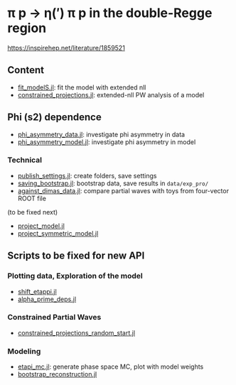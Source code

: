 # π p → η(′) π p in the double-Regge region
 
https://inspirehep.net/literature/1859521

## Content

- [fit_modelS.jl](scripts/fit_modelS.jl): fit the model with extended nll
- [constrained_projections.jl](scripts/constrained_projections.jl): extended-nll PW analysis of a model

## Phi (s2) dependence

- [phi_asymmetry_data.jl](scripts/phi_asymmetry_data.jl): investigate phi asymmetry in data
- [phi_asymmetry_model.jl](scripts/phi_asymmetry_model.jl): investigate phi asymmetry in model

### Technical

- [publish_settings.jl](scripts/publish_settings.jl): create folders, save settings
- [saving_bootstrap.jl](scripts/saving_bootstrap.jl): bootstrap data, save results in `data/exp_pro/`
- [against_dimas_data.jl](scripts/against_dimas_data.jl): compare partial waves with toys from four-vector ROOT file


(to be fixed next)
- [project_model.jl](scripts/project_model.jl)
- [project_symmetric_model.jl](scripts/project_symmetric_model.jl)


## Scripts to be fixed for new API

### Plotting data, Exploration of the model

- [shift_etappi.jl](scripts/shift_etappi.jl)
- [alpha_prime_deps.jl](scripts/alpha_prime_deps.jl)

### Constrained Partial Waves


- [constrained_projections_random_start.jl](scripts/constrained_projections_random_start.jl)

### Modeling

- [etapi_mc.jl](scripts/etapi_mc.jl): generate phase space MC, plot with model weights 
- [bootstrap_reconstruction.jl](scripts/bootstrap_reconstruction.jl)

